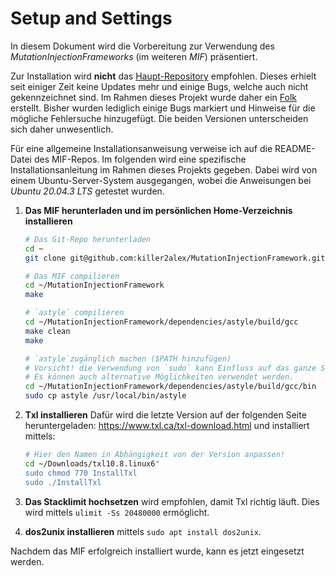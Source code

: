 # Setup and Settings

In diesem Dokument wird die Vorbereitung zur Verwendung des _MutationInjectionFrameworks_ (im weiteren _MIF_) präsentiert.

Zur Installation wird **nicht** das [Haupt-Repository](https://github.com/jeffsvajlenko/MutationInjectionFramework) empfohlen.
Dieses erhielt seit einiger Zeit keine Updates mehr und einige Bugs, welche auch nicht gekennzeichnet sind.
Im Rahmen dieses Projekt wurde daher ein [Folk](https://github.com/killer2alex/MutationInjectionFramework) erstellt.
Bisher wurden lediglich einige Bugs markiert und Hinweise für die mögliche Fehlersuche hinzugefügt.
Die beiden Versionen unterscheiden sich daher unwesentlich.  

Für eine allgemeine Installationsanweisung verweise ich auf die README-Datei des MIF-Repos.
Im folgenden wird eine spezifische Installationsanleitung im Rahmen dieses Projekts gegeben.
Dabei wird von einem Ubuntu-Server-System ausgegangen, wobei die Anweisungen bei _Ubuntu 20.04.3 LTS_ getestet wurden.

1. **Das MIF herunterladen und im persönlichen Home-Verzeichnis installieren**
    ``` bash
    # Das Git-Repo herunterladen
    cd ~
    git clone git@github.com:killer2alex/MutationInjectionFramework.git

    # Das MIF compilieren
    cd ~/MutationInjectionFramework
    make

    # `astyle` compilieren
    cd ~/MutationInjectionFramework/dependencies/astyle/build/gcc
    make clean
    make

    # `astyle`zugänglich machen ($PATH hinzufügen)
    # Vorsicht! die Verwendung von `sudo` kann Einfluss auf das ganze System nehmen
    # Es können auch alternative Möglichkeiten verwendet werden.
    cd ~/MutationInjectionFramework/dependencies/astyle/build/gcc/bin
    sudo cp astyle /usr/local/bin/astyle
    ```

2. **Txl installieren**
    Dafür wird die letzte Version auf der folgenden Seite heruntergeladen: https://www.txl.ca/txl-download.html und installiert mittels: 
    ```bash
    # Hier den Namen in Abhängigkeit von der Version anpassen!
    cd ~/Downloads/txl10.8.linux6" 
    sudo chmod 770 InstallTxl
    sudo ./InstallTxl 
    ```
3. **Das Stacklimit hochsetzen**
    wird empfohlen, damit Txl richtig läuft. Dies wird mittels `ulimit -Ss 20480000` ermöglicht.

4. **dos2unix installieren**
    mittels `sudo apt install dos2unix`.

Nachdem das MIF erfolgreich installiert wurde, kann es jetzt eingesetzt werden.
